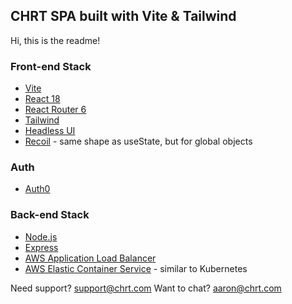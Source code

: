 ## CHRT SPA built with Vite & Tailwind

Hi, this is the readme!

### Front-end Stack
* [Vite](https://vitejs.dev/)
* [React 18](https://reactjs.org/)
* [React Router 6](https://reactrouter.com/en/main)
* [Tailwind](https://tailwindcss.com/)
* [Headless UI](https://headlessui.com/)
* [Recoil](https://recoiljs.org/) - same shape as useState, but for global objects

### Auth 
* [Auth0](https://auth0.com/)

### Back-end Stack
* [Node.js](https://nodejs.org/en/)
* [Express](https://expressjs.com/)
* [AWS Application Load Balancer](https://docs.aws.amazon.com/elasticloadbalancing/latest/application/introduction.html)
* [AWS Elastic Container Service](https://docs.aws.amazon.com/AmazonECS/latest/developerguide/Welcome.html) - similar to Kubernetes

Need support? support@chrt.com
Want to chat? aaron@chrt.com
